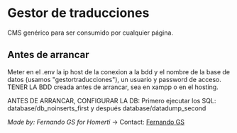# Gestor de traducciones

CMS genérico para ser consumido por cualquier página.

## Antes de arrancar

Meter en el .env la ip host de la conexion a la bdd y el nombre de la base de datos (usamos "gestortraducciones"), un usuario y password de acceso.
TENER LA BDD creada antes de arrancar, sea en xampp o en el hosting.

ANTES DE ARRANCAR, CONFIGURAR LA DB:
Primero ejecutar los SQL: database/db_noinserts_first y después database/datadump_second

*Made by: Fernando GS for Homerti*
-> Contact: [Fernando GS](mailto:nano9gs@hotmail.es)
